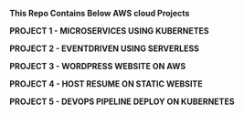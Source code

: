 **This Repo Contains Below AWS cloud Projects**

 **PROJECT 1 - MICROSERVICES USING KUBERNETES**

 **PROJECT 2 - EVENTDRIVEN USING SERVERLESS**

 **PROJECT 3 - WORDPRESS WEBSITE ON AWS**

 **PROJECT 4 - HOST RESUME ON STATIC WEBSITE**

 **PROJECT 5 - DEVOPS PIPELINE DEPLOY ON KUBERNETES**

 
